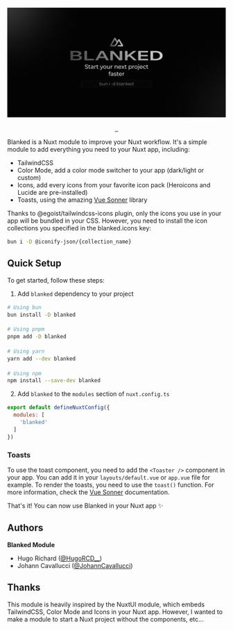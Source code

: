 ![blanked-social-preview.png](blanked-social-preview.png)

<p align="center">
  <a aria-label="NPM version" href="https://www.npmjs.com/package/blanked">
    <img alt="" src="https://img.shields.io/npm/v/blanked.svg?style=for-the-badge&labelColor=000000&color=E05C44">
  </a>
  <a aria-label="License" href="https://github.com/HugoRCD/blanked/main/LICENSE">
    <img alt="" src="https://img.shields.io/npm/l/blanked.svg?style=for-the-badge&labelColor=000000&color=E05C44">
    </a>
  <a aria-label="Follow Hugo on Twitter" href="https://twitter.com/HugoRCD__">
    <img alt="" src="https://img.shields.io/twitter/follow/HugoRCD__.svg?style=for-the-badge&labelColor=000000&logo=twitter&label=Follow%20Hugo&logoWidth=20&logoColor=white">
  </a>
</p>

Blanked is a Nuxt module to improve your Nuxt workflow. It's a simple module to add everything you need to your Nuxt app, including:
- TailwindCSS
- Color Mode, add a color mode switcher to your app (dark/light or custom)
- Icons, add every icons from your favorite icon pack (Heroicons and Lucide are pre-installed)
- Toasts, using the amazing [Vue Sonner](https://vue-sonner.vercel.app/) library

Thanks to @egoist/tailwindcss-icons plugin, only the icons you use in your app will be bundled in your CSS. However, you need to install the icon collections you specified in the blanked.icons key:
  
  ```bash
  bun i -D @iconify-json/{collection_name}
  ```

## Quick Setup

To get started, follow these steps:

1. Add `blanked` dependency to your project

```bash
# Using bun
bun install -D blanked

# Using pnpm
pnpm add -D blanked

# Using yarn
yarn add --dev blanked

# Using npm
npm install --save-dev blanked
```

2. Add `blanked` to the `modules` section of `nuxt.config.ts`

```js
export default defineNuxtConfig({
  modules: [
    'blanked'
  ]
})
```

### Toasts

To use the toast component, you need to add the `<Toaster />` component in your app. You can add it in your `layouts/default.vue` or `app.vue` file for example.
To render the toasts, you need to use the `toast()` function.
For more information, check the [Vue Sonner](https://vue-sonner.vercel.app/) documentation.

That's it! You can now use Blanked in your Nuxt app ✨

## Authors

**Blanked Module**

- Hugo Richard ([@HugoRCD__](https://x.com/HugoRCD__))
- Johann Cavallucci ([@JohannCavallucci](https://github.com/cavalluccijohann))

## Thanks

This module is heavily inspired by the NuxtUI module, which embeds TailwindCSS, Color Mode and Icons in your Nuxt app. However, I wanted to make a module to start a Nuxt project without the components, etc...

